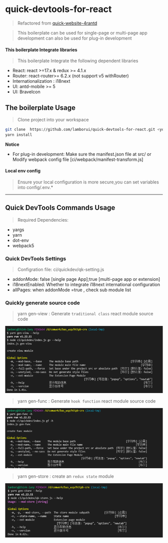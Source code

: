 # quick-devtools-for-react

> Refactored from [quick-website-4rantd](https://github.com/BigerFront/quick-website-4rantd)

> This boilerplate can be used for single-page or multi-page app development can also be used for plug-in development

#### This boilerplate Integrate libraries

> This boilerplate Integrate the following dependent libraries

- React: react >=17.x & redux >= 4.1.x
- Router: react-router>= 6.2.x (not support v5 withRouter)
- Internationalization : i18next
- UI: antd-mobile >= 5
- UI: BraveIcon

## The boilerplate Usage

> Clone project into your workspace

```bash
git clone  https://github.com/lamborui/quick-devtools-for-react.git <your project name> && cd <your project name>
yarn install
```

**Notice**

- For plug-in development: Make sure the manifest.json file at src/ or Modify webpack config file [ci/webpack/manifest-transform.js]

#### Local env config

> Ensure your local configuration is more secure,you can set variables into config/.env.\*

---

## Quick DevTools Commands Usage

> Required Dependencies:

- yargs
- yarn
- dot-env
- webpack5

### Quick DevTools Settings

> Configration file: ci/quickdev/qk-setting.js

- addonMode: false [single page App];true [multi-page app or extension]
- i18nextEnabled: Whether to integrate i18next international configuration
- allPages: when addonMode =true , check sub module list

### Quickly generate source code

> yarn gen-view <options> : Generate `traditional class` react module source code

![](assets/img/gen-view-commands.png)

> yarn gen-func <options> : Generate `hook function` react module source code <recommend>

![](assets/img/gen-func-commands.png)

> yarn gen-store <options> : create an `redux state` module

![](assets/img/gen-store-commands.png)
